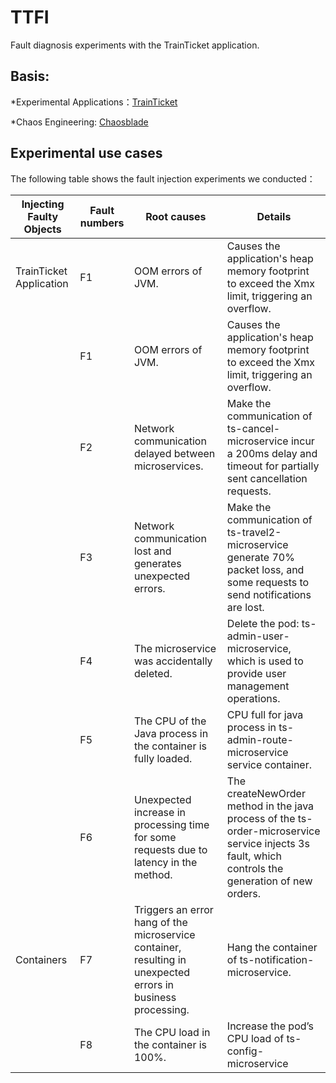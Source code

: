 # TTFI
 Fault diagnosis experiments with the TrainTicket application.

## Basis:

*Experimental Applications：[TrainTicket](https://github.com/FudanSELab/train-ticket)

*Chaos Engineering: [Chaosblade](https://github.com/chaosblade-io/chaosblade#chaosblade-an-easy-to-use-and-powerful-chaos-engineering-toolkit)

## Experimental use cases

The following table shows the fault injection experiments we conducted：

| Injecting Faulty Objects | Fault numbers | Root causes | Details |
| ------ | ------ | ------ | ------ |
| TrainTicket Application | F1 | OOM errors of JVM. | Causes the application's heap memory footprint to exceed the Xmx limit, triggering an overflow. |
|  | F1 | OOM errors of JVM. | Causes the application's heap memory footprint to exceed the Xmx limit, triggering an overflow. |
|  | F2 | Network communication delayed between microservices. | Make the communication of ts-cancel-microservice incur a 200ms delay and timeout for partially sent cancellation requests. |
|  | F3 | Network communication lost and generates unexpected errors. | Make the communication of ts-travel2-microservice generate 70% packet loss, and some requests to send notifications are lost. |
|  | F4 | The microservice was accidentally deleted. | Delete the pod: ts-admin-user-microservice, which is used to provide user management operations. |
|  | F5 | The CPU of the Java process in the container is fully loaded. | CPU full for java process in ts-admin-route-microservice service container. |
|  | F6 | Unexpected increase in processing time for some requests due to latency in the method. | The createNewOrder method in the java process of the ts-order-microservice service injects 3s fault, which controls the generation of new orders. |
| Containers | F7 | Triggers an error hang of the microservice container, resulting in unexpected errors in business processing.	| Hang the container of ts-notification-microservice. |
|  |F8 | The CPU load in the container is 100%. | Increase the pod’s CPU load of ts-config-microservice |